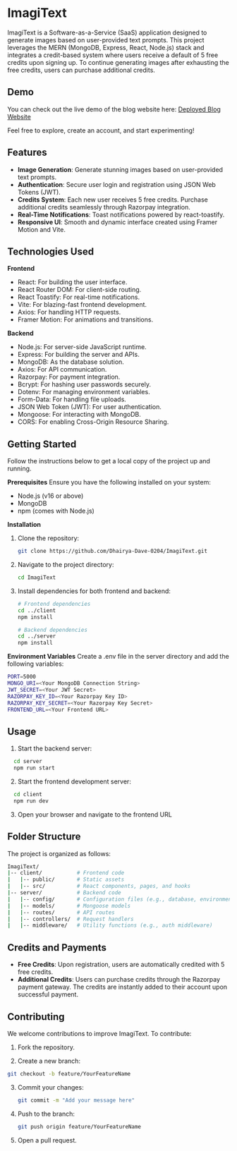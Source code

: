 # ImagiText
ImagiText is a Software-as-a-Service (SaaS) application designed to generate images based on user-provided text prompts. This project leverages the MERN (MongoDB, Express, React, Node.js) stack and integrates a credit-based system where users receive a default of 5 free credits upon signing up. To continue generating images after exhausting the free credits, users can purchase additional credits.

## Demo
You can check out the live demo of the blog website here: [Deployed Blog Website](https://bg-gone-front.vercel.app/)

Feel free to explore, create an account, and start experimenting!

## Features
- **Image Generation**: Generate stunning images based on user-provided text prompts.
- **Authentication**: Secure user login and registration using JSON Web Tokens (JWT).
- **Credits System**: Each new user receives 5 free credits. Purchase additional credits seamlessly through Razorpay integration.
- **Real-Time Notifications**: Toast notifications powered by react-toastify.
- **Responsive UI**: Smooth and dynamic interface created using Framer Motion and Vite.

## Technologies Used

**Frontend**
- React: For building the user interface.
- React Router DOM: For client-side routing.
- React Toastify: For real-time notifications.
- Vite: For blazing-fast frontend development.
- Axios: For handling HTTP requests.
- Framer Motion: For animations and transitions.

**Backend**
- Node.js: For server-side JavaScript runtime.
- Express: For building the server and APIs.
- MongoDB: As the database solution.
- Axios: For API communication.
- Razorpay: For payment integration.
- Bcrypt: For hashing user passwords securely.
- Dotenv: For managing environment variables.
- Form-Data: For handling file uploads.
- JSON Web Token (JWT): For user authentication.
- Mongoose: For interacting with MongoDB.
- CORS: For enabling Cross-Origin Resource Sharing.

## Getting Started
Follow the instructions below to get a local copy of the project up and running.

**Prerequisites**
Ensure you have the following installed on your system:
- Node.js (v16 or above)
- MongoDB
- npm (comes with Node.js)

**Installation**
1. Clone the repository:
   ```bash
   git clone https://github.com/Dhairya-Dave-0204/ImagiText.git
   ```
   
2. Navigate to the project directory:
   ```bash
   cd ImagiText
   ```
   
3. Install dependencies for both frontend and backend:
   ```bash
   # Frontend dependencies
   cd ../client
   npm install

   # Backend dependencies
   cd ../server
   npm install
   ```

**Environment Variables**
Create a .env file in the server directory and add the following variables:

  ```bash
  PORT=5000
  MONGO_URI=<Your MongoDB Connection String>
  JWT_SECRET=<Your JWT Secret>
  RAZORPAY_KEY_ID=<Your Razorpay Key ID>
  RAZORPAY_KEY_SECRET=<Your Razorpay Key Secret>
  FRONTEND_URL=<Your Frontend URL>
```

## Usage
1. Start the backend server:
  ```bash
    cd server
    npm run start
  ``` 
2. Start the frontend development server:
  ```bash
    cd client
    npm run dev
  ```  
3. Open your browser and navigate to the frontend URL

## Folder Structure
The project is organized as follows:
```bash
ImagiText/
|-- client/           # Frontend code
|   |-- public/       # Static assets
|   |-- src/          # React components, pages, and hooks
|-- server/           # Backend code
|   |-- config/       # Configuration files (e.g., database, environment setup)
|   |-- models/       # Mongoose models
|   |-- routes/       # API routes
|   |-- controllers/  # Request handlers
|   |-- middleware/   # Utility functions (e.g., auth middleware)
```

## Credits and Payments
- **Free Credits**: Upon registration, users are automatically credited with 5 free credits.
- **Additional Credits**: Users can purchase credits through the Razorpay payment gateway. The credits are instantly added to their account upon successful payment.

## Contributing
We welcome contributions to improve ImagiText. To contribute:

1. Fork the repository.

2. Create a new branch:
  ```bash
  git checkout -b feature/YourFeatureName
```

3. Commit your changes:
   ```bash
   git commit -m "Add your message here"
   ```
   
4. Push to the branch:
   ```bash
   git push origin feature/YourFeatureName
   ```

5. Open a pull request.
